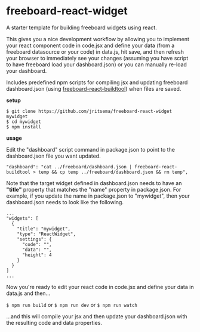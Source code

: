 freeboard-react-widget
=======================

A starter template for building freeboard widgets using react.

This gives you a nice development workflow by allowing you to implement your react component code in code.jsx and define your data (from a freeboard datasource or your code) in data.js, hit save, and then refresh your browser to immediately see your changes (assuming you have script to have freeboard load your dashboard.json) or you can manually re-load your dashboard.

Includes predefined npm scripts for compiling jsx and updating freeboard dashboard.json (using [freeboard-react-buildtool](https://github.com/jritsema/freeboard-react-buildtool)) when files are saved.

**setup**

```
$ git clone https://github.com/jritsema/freeboard-react-widget mywidget
$ cd mywidget
$ npm install
```

**usage**

Edit the "dashboard" script command in package.json to point to the dashboard.json file you want updated.  

```
"dashboard": "cat ../freeboard/dashboard.json | freeboard-react-buildtool > temp && cp temp ../freeboard/dashboard.json && rm temp",
```

Note that the target widget defined in dashboard.json needs to have an **"title"** property that matches the "name" property in package.json.  For example, if you update the name in package.json to "mywidget", then your dashboard.json needs to look like the following.

```
...
"widgets": [
  {
    "title": "mywidget",
    "type": "ReactWidget",
    "settings": {
      "code": "",
      "data": "",
      "height": 4
    }
  }
]
...
```

Now you're ready to edit your react code in code.jsx and define your data in data.js and then...

`$ npm run build` or `$ npm run dev` or `$ npm run watch`

...and this will compile your jsx and then update your dashboard.json with the resulting code and data properties.

